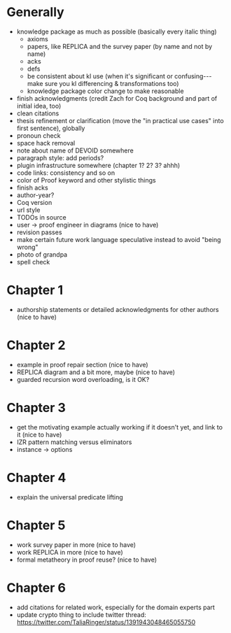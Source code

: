 

# Generally

- knowledge package as much as possible (basically every italic thing)
  + axioms
  + papers, like REPLICA and the survey paper (by name and not by name)
  + acks
  + defs
  + be consistent about kl use (when it's significant or confusing---make sure you kl differencing & transformations too)
  + knowledge package color change to make reasonable
- finish acknowledgments (credit Zach for Coq background and part of initial idea, too)
- clean citations
- thesis refinement or clarification (move the "in practical use cases" into first sentence), globally
- pronoun check
- space hack removal
- note about name of DEVOID somewhere
- paragraph style: add periods?
- plugin infrastructure somewhere (chapter 1? 2? 3? ahhh)
- code links: consistency and so on
- color of Proof keyword and other stylistic things
- finish acks
- author-year?
- Coq version
- url style
- TODOs in source
- user -> proof engineer in diagrams (nice to have)
- revision passes
- make certain future work language speculative instead to avoid "being wrong"
- photo of grandpa
- spell check

# Chapter 1

- authorship statements or detailed acknowledgments for other authors (nice to have)

# Chapter 2

- example in proof repair section (nice to have)
- REPLICA diagram and a bit more, maybe (nice to have)
- guarded recursion word overloading, is it OK?

# Chapter 3

- get the motivating example actually working if it doesn't yet, and link to it (nice to have)
- IZR pattern matching versus eliminators
- instance -> options

# Chapter 4

- explain the universal predicate lifting

# Chapter 5

- work survey paper in more (nice to have)
- work REPLICA in more (nice to have)
- formal metatheory in proof reuse? (nice to have)

# Chapter 6

- add citations for related work, especially for the domain experts part
- update crypto thing to include twitter thread: https://twitter.com/TaliaRinger/status/1391943048465055750

